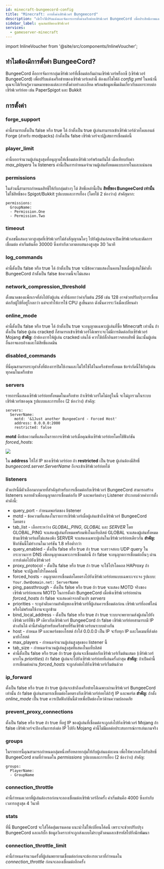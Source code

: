 ```yaml
---
id: minecraft-bungeecord-config
title: "Minecraft: การตั้งค่าเซิร์ฟเวอร์ Bungeecord"
description: "เข้าใจวิธีปรับแต่งและจัดการการตั้งค่าเครือข่ายเซิร์ฟเวอร์ BungeeCord เพื่อประสิทธิภาพและประสบการณ์ผู้เล่นที่ดีกว่า → เรียนรู้เพิ่มเติมตอนนี้"
sidebar_label: คุณสมบัติของเซิร์ฟเวอร์
services:
  - gameserver-minecraft
---
```


import InlineVoucher from '@site/src/components/InlineVoucher';

## ทำไมต้องมีการตั้งค่า BungeeCord?

BungeeCord คือการจัดการกลุ่มเซิร์ฟเวอร์ที่เชื่อมต่อกันผ่านเซิร์ฟเวอร์พร็อกซี (เซิร์ฟเวอร์ BungeeCord) เพื่อปรับแต่งเครือข่ายของเซิร์ฟเวอร์เหล่านี้ ต้องแก้ไขไฟล์ *config.yml* ในหน้านี้คุณจะได้เรียนรู้ความหมายของแต่ละการตั้งค่าอย่างละเอียด พร้อมข้อมูลเพิ่มเติมเกี่ยวกับผลกระทบต่อเซิร์ฟเวอร์ย่อย เช่น PaperSpigot และ Bukkit

<InlineVoucher />

## การตั้งค่า

### forge_support

ค่านี้สามารถตั้งเป็น false หรือ true ได้ ถ้าตั้งเป็น true ผู้เล่นสามารถเข้าเซิร์ฟเวอร์ด้วยไคลเอนต์ Forge (สำหรับ modpacks) ถ้าตั้งเป็น false เซิร์ฟเวอร์จะปฏิเสธการเชื่อมต่อนี้

### player_limit

ค่านี้บอกจำนวนผู้เล่นสูงสุดที่อนุญาตให้เชื่อมต่อเซิร์ฟเวอร์พร้อมกันได้ เมื่อเทียบกับค่า *max_players* ใน listeners ค่านี้เป็นการกำหนดจำนวนผู้เล่นทั้งหมดแบบภายในและแน่นอน

### permissions

ในส่วนนี้สามารถกำหนดสิทธิ์ให้กับกลุ่มต่างๆ ได้ สิทธิ์เหล่านี้เป็น **สิทธิ์ของ BungeeCord เท่านั้น** ไม่ใช่สิทธิ์ของ Spigot/Bukkit
รูปแบบและการเยื้อง (โดยใช้ 2 ช่องว่าง) สำคัญมาก:
```
permissions:
  GroupName:
  - Permission.One
  - Permission.Two
```

### timeout

ตัวเลขนี้แสดงเวลาสูงสุดที่เซิร์ฟเวอร์ไม่ส่งสัญญาณใดๆ ไปยังผู้เล่นก่อนจะปิดเซิร์ฟเวอร์และตัดการเชื่อมต่อ ค่าเริ่มต้นคือ 30000 ซึ่งเท่ากับเวลาตอบสนองสูงสุด 30 วินาที

### log_commands

ค่านี้ตั้งเป็น false หรือ true ได้ ถ้าตั้งเป็น true จะมีข้อความแสดงในคอนโซลเมื่อผู้เล่นใช้คำสั่ง BungeeCord ถ้าตั้งเป็น false ข้อความนี้จะไม่แสดง

### network_compression_threshold

ตั้งขนาดของแพ็กเกจที่ส่งไปยังผู้เล่น ค่าที่น้อยกว่าค่าเริ่มต้น *256* เช่น 128 อาจช่วยปรับปรุงการเชื่อมต่อกับผู้ใช้ที่อยู่ไกลกว่า แต่จะทำให้การใช้ CPU สูงขึ้นมาก ดังนั้นควรระวังเมื่อเปลี่ยนค่า

### online_mode

ค่านี้ตั้งเป็น false หรือ true ได้ ถ้าตั้งเป็น true จะอนุญาตเฉพาะผู้เล่นที่ซื้อ Minecraft เท่านั้น ถ้าตั้งเป็น false ผู้เล่น cracked ก็สามารถเข้าเซิร์ฟเวอร์ได้เพราะจะไม่มีการติดต่อกับเซิร์ฟเวอร์ Mojang
**สำคัญ:** ถ้าต้องการให้ผู้เล่น cracked เล่นได้ ควรใช้ปลั๊กอินตรวจสอบสิทธิ์ มิฉะนั้นผู้เล่นอื่นอาจแอบอ้างและได้สิทธิ์แอดมิน

### disabled_commands

ที่นี่คุณสามารถระบุคำสั่งที่ต้องการปิดใช้งานและไม่ให้ใช้ได้ในเครือข่ายทั้งหมด ข้อจำกัดนี้ใช้กับผู้เล่นทุกคนในเครือข่าย

### servers

รายการนี้แสดงเซิร์ฟเวอร์ย่อยทั้งหมดในเครือข่าย ถ้าเซิร์ฟเวอร์ใดไม่อยู่ในนี้ จะไม่ถูกรวมในระบบเซิร์ฟเวอร์ของคุณ
รูปแบบและการเยื้อง (2 ช่องว่าง) สำคัญ:
```
servers:
  ServerName:
    motd: '&1Just another BungeeCord - Forced Host'
    address: 0.0.0.0:2000
    restricted: false
```
**motd** คือข้อความที่แสดงในรายการเซิร์ฟเวอร์เมื่อคุณพิงเซิร์ฟเวอร์ย่อยโดยใช้ฟังก์ชัน *forced_hosts*:

![](https://screensaver01.zap-hosting.com/index.php/s/E93qgyfkjfW7Mzf/preview)

ใน **address** ให้ใส่ IP ของเซิร์ฟเวอร์ย่อย ถ้า **restricted** เป็น true ผู้เล่นต้องมีสิทธิ์ *bungeecord.server.ServerName* ถึงจะเข้าเซิร์ฟเวอร์ย่อยได้

### listeners

ตัวแปรนี้มีตัวเลือกมากมายที่สำคัญสำหรับการเชื่อมต่อกับเซิร์ฟเวอร์ BungeeCord สามารถสร้าง listeners หลายตัวเพื่ออนุญาตการเชื่อมต่อกับ IP และพอร์ตต่างๆ Listener ประกอบด้วยค่าการตั้งค่าดังนี้:
* query_port - กำหนดพอร์ตของ listener
* motd - ข้อความที่แสดงในรายการเซิร์ฟเวอร์เมื่อผู้เล่นเข้าถึงเซิร์ฟเวอร์ BungeeCord โดยตรง
* tab_list - เลือกระหว่าง *GLOBAL_PING*, *GLOBAL* และ *SERVER* โดย GLOBAL_PING จะแสดงผู้เล่นทั้งหมดพร้อมพิงในแท็บลิสต์ GLOBAL จะแสดงผู้เล่นทั้งหมดข้ามเซิร์ฟเวอร์แต่ไม่แสดงพิง SERVER จะแสดงเฉพาะผู้เล่นในเซิร์ฟเวอร์ย่อยเดียวกัน **สำคัญ:** ฟังก์ชันนี้ไม่ทำงานในเวอร์ชัน 1.8 หรือต่ำกว่า
* query_enabled - ตั้งเป็น false หรือ true ถ้า true จะตรวจสอบ UDP query ในกระบวนการ DNS เพื่ออนุญาตเฉพาะการเชื่อมต่อนี้ ถ้า false จะอนุญาตการเชื่อมต่ออื่นๆ ผ่านการส่งต่อไปยังเซิร์ฟเวอร์
* proxy_protocol - ตั้งเป็น false หรือ true ถ้า true จะใช้โปรโตคอล HAProxy ถ้า false จะปฏิเสธโปรโตคอลนี้
* forced_hosts - อนุญาตการเชื่อมต่อโดยตรงไปยังเซิร์ฟเวอร์ย่อยแบบเฉพาะเจาะจง รูปแบบ: `Your.OwnDomain.net: ServerName`
* ping_passthrough - ตั้งเป็น false หรือ true ถ้า true จะแสดง MOTD จริงของเซิร์ฟเวอร์ย่อยแทน MOTD ในการตั้งค่า BungeeCord เมื่อพิงเซิร์ฟเวอร์ย่อยผ่าน *forced_hosts* ถ้า false จะแสดงค่าจากตัวแปร *servers*
* priorities - ระบุลำดับความสำคัญของเซิร์ฟเวอร์ที่ผู้เล่นควรเชื่อมต่อก่อน เซิร์ฟเวอร์ที่ออฟไลน์หรือไม่พร้อมใช้งานจะถูกข้าม
* bind_local_address - ตั้งเป็น false หรือ true ถ้า true ระบบจะพยายามส่งผู้เล่นไปยังเซิร์ฟเวอร์ที่ฟัง IP เดียวกับเซิร์ฟเวอร์ BungeeCord ถ้า false เซิร์ฟเวอร์ย่อยสามารถมี IP ต่างกันได้ ค่านี้สำคัญสำหรับเครือข่ายที่รันเซิร์ฟเวอร์บนระบบต่างกัน
* host - กำหนด IP และพอร์ตของโฮสต์ ถ้าใส่ 0.0.0.0 เป็น IP จะรับทุก IP และโดเมนที่ส่งต่อมายังโฮสต์
* max_players - กำหนดจำนวนผู้เล่นสูงสุดของ listener นี้
* tab_size - กำหนดจำนวนผู้เล่นสูงสุดที่แสดงในแท็บลิสต์
* ค่านี้ตั้งเป็น false หรือ true ถ้า true ผู้เล่นจะเชื่อมต่อกับเซิร์ฟเวอร์เริ่มต้นเสมอ (เซิร์ฟเวอร์แรกใน *priorities*) ถ้า false ผู้เล่นจะไปยังเซิร์ฟเวอร์ย่อยที่เล่นครั้งล่าสุด **สำคัญ:** ถ้าเปิดค่านี้ การเชื่อมต่อผ่าน *forced_hosts* จะถูกส่งต่อไปยังเซิร์ฟเวอร์เริ่มต้นด้วย

### ip_forward

ตั้งเป็น false หรือ true ถ้า true ผู้เล่นจะเข้าถึงเครือข่ายได้เฉพาะผ่านเซิร์ฟเวอร์ BungeeCord เท่านั้น ถ้า false ผู้เล่นสามารถเชื่อมต่อโดยตรงกับเซิร์ฟเวอร์ย่อยได้ถ้ารู้ IP และพอร์ต
**สำคัญ:** ถ้าตั้ง *online_mode* เป็น true ควรเปิดฟังก์ชันนี้ด้วยเพื่อปิดช่องโหว่ด้านความปลอดภัย

### prevent_proxy_connections

ตั้งเป็น false หรือ true ถ้า true ที่อยู่ IP ของผู้เล่นที่เชื่อมต่อจะถูกส่งไปยังเซิร์ฟเวอร์ Mojang ถ้า false เซิร์ฟเวอร์จะป้องกันการส่งต่อ IP ไปยัง Mojang
ค่านี้ไม่มีผลต่อประสบการณ์การเล่นเกมจริง

### groups

ในรายการนี้คุณสามารถกำหนดกลุ่มหนึ่งหรือหลายกลุ่มให้กับผู้เล่นแต่ละคน เพื่อให้พวกเขาได้รับสิทธิ์ BungeeCord ตามที่กำหนดใน *permissions*
รูปแบบและการเยื้อง (2 ช่องว่าง) สำคัญ:
```
groups:
  PlayerName:
  - GroupName
```

### connection_throttle

ค่านี้กำหนดเวลาที่ผู้เล่นต้องรอก่อนจะลองเชื่อมต่อเซิร์ฟเวอร์อีกครั้ง ค่าเริ่มต้นคือ 4000 ซึ่งเท่ากับเวลารอสูงสุด 4 วินาที

### stats

ที่นี่ BungeeCord จะใส่โค้ดสุ่มแรนดอม แนะนำไม่ให้เปลี่ยนโค้ดนี้ เพราะจะช่วยปรับปรุง BungeeCord และแก้บั๊ก ข้อมูลวิเคราะห์จะถูกส่งแบบไม่ระบุตัวตนและเข้ารหัสไปยังนักพัฒนา

### connection_throttle_limit

ค่านี้กำหนดจำนวนครั้งที่ผู้เล่นพยายามเชื่อมต่อก่อนจะต้องรอเวลาที่กำหนดใน *connection_throttle* ก่อนจะลองเชื่อมต่ออีกครั้ง

<InlineVoucher />
